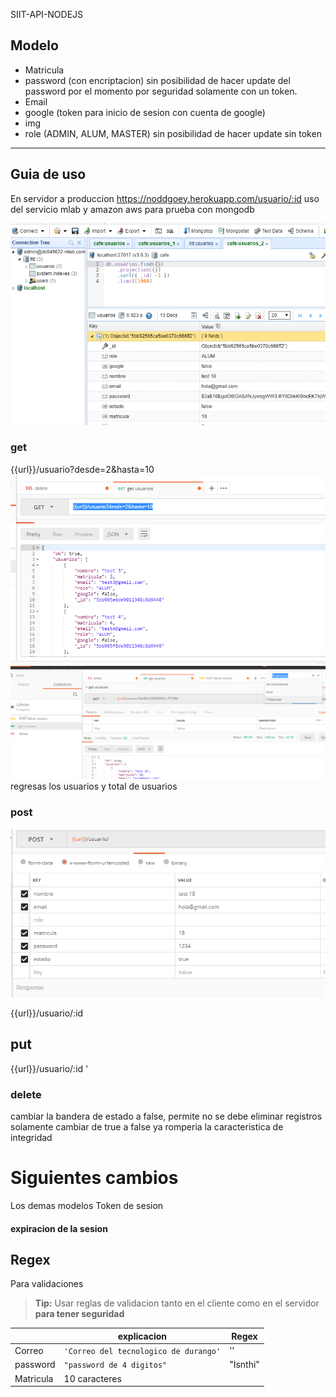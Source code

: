 
 SIIT-API-NODEJS

Modelo 
-------------------

 - Matricula
 - password (con encriptacion) sin posibilidad de hacer update del
   password por el momento por seguridad solamente con un token.
 - Email
 - google (token para inicio de sesion con cuenta de google)
 - img
 - role (ADMIN, ALUM, MASTER) sin posibilidad de hacer update sin token

--------------------

## Guia de uso

 En servidor a produccion https://noddgoey.herokuapp.com/usuario/:id
 uso del servicio mlab y amazon aws para prueba con mongodb
 
 ![database](https://github.com/ReneI/SIIT-API-NODEJS/blob/master/Guide/database.PNG?raw=true)
 ### get
 {{url}}/usuario?desde=2&hasta=10
 ![get](https://github.com/ReneI/SIIT-API-NODEJS/blob/master/Guide/get.PNG?raw=true)
 ![get](https://github.com/ReneI/SIIT-API-NODEJS/blob/master/Guide/postman.PNG?raw=true)
 regresas los usuarios y total de usuarios
 ###  post
 ![Screenshot](https://github.com/ReneI/SIIT-API-NODEJS/blob/master/Guide/post.PNG?raw=true)

 {{url}}/usuario/:id
 ## put
  
 {{url}}/usuario/:id
'
 

### delete 
cambiar la bandera de estado a false, permite no se debe eliminar registros solamente cambiar de true a false ya
romperia la caracteristica de integridad

# Siguientes cambios
Los demas modelos
Token de sesion 
#### expiracion de la sesion 







## Regex 

Para validaciones

> **Tip:**  Usar reglas de validacion tanto en el cliente como en el servidor **para tener seguridad**

|                |explicacion |Regex|
|----------------|-------------------------------|-----------------------------|
|Correo|`'Correo del tecnologico de durango'`            |''            |
|password          |`"password de 4 digitos"`            |"Isnthi"            |
|Matricula|  10 caracteres| 



